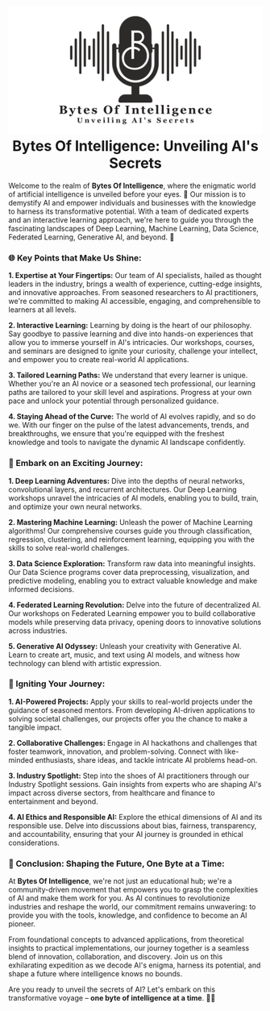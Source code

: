 <div align="center">
      <h1> <img src="https://github.com/Bytes-Of-Intelligence-Unveiling-AI/Bytes-Of-Intelligence-Unveiling-AI/blob/main/Conent/Bytes%20Of%20Intelligencess.png" width="600px"><br/> Bytes Of Intelligence: Unveiling AI's Secrets</h1>
     </div>


Welcome to the realm of **Bytes Of Intelligence**, where the enigmatic world of artificial intelligence is unveiled before your eyes. 🌟 Our mission is to demystify AI and empower individuals and businesses with the knowledge to harness its transformative potential. With a team of dedicated experts and an interactive learning approach, we're here to guide you through the fascinating landscapes of Deep Learning, Machine Learning, Data Science, Federated Learning, Generative AI, and beyond. 🚀

### **🌐 Key Points that Make Us Shine:**

**1. Expertise at Your Fingertips:**
Our team of AI specialists, hailed as thought leaders in the industry, brings a wealth of experience, cutting-edge insights, and innovative approaches. From seasoned researchers to AI practitioners, we're committed to making AI accessible, engaging, and comprehensible to learners at all levels.

**2. Interactive Learning:**
Learning by doing is the heart of our philosophy. Say goodbye to passive learning and dive into hands-on experiences that allow you to immerse yourself in AI's intricacies. Our workshops, courses, and seminars are designed to ignite your curiosity, challenge your intellect, and empower you to create real-world AI applications.

**3. Tailored Learning Paths:**
We understand that every learner is unique. Whether you're an AI novice or a seasoned tech professional, our learning paths are tailored to your skill level and aspirations. Progress at your own pace and unlock your potential through personalized guidance.

**4. Staying Ahead of the Curve:**
The world of AI evolves rapidly, and so do we. With our finger on the pulse of the latest advancements, trends, and breakthroughs, we ensure that you're equipped with the freshest knowledge and tools to navigate the dynamic AI landscape confidently.

### **🚀 Embark on an Exciting Journey:**

**1. Deep Learning Adventures:** Dive into the depths of neural networks, convolutional layers, and recurrent architectures. Our Deep Learning workshops unravel the intricacies of AI models, enabling you to build, train, and optimize your own neural networks.

**2. Mastering Machine Learning:** Unleash the power of Machine Learning algorithms! Our comprehensive courses guide you through classification, regression, clustering, and reinforcement learning, equipping you with the skills to solve real-world challenges.

**3. Data Science Exploration:** Transform raw data into meaningful insights. Our Data Science programs cover data preprocessing, visualization, and predictive modeling, enabling you to extract valuable knowledge and make informed decisions.

**4. Federated Learning Revolution:** Delve into the future of decentralized AI. Our workshops on Federated Learning empower you to build collaborative models while preserving data privacy, opening doors to innovative solutions across industries.

**5. Generative AI Odyssey:** Unleash your creativity with Generative AI. Learn to create art, music, and text using AI models, and witness how technology can blend with artistic expression.

### **🌟 Igniting Your Journey:**

**1. AI-Powered Projects:**
Apply your skills to real-world projects under the guidance of seasoned mentors. From developing AI-driven applications to solving societal challenges, our projects offer you the chance to make a tangible impact.

**2. Collaborative Challenges:**
Engage in AI hackathons and challenges that foster teamwork, innovation, and problem-solving. Connect with like-minded enthusiasts, share ideas, and tackle intricate AI problems head-on.

**3. Industry Spotlight:**
Step into the shoes of AI practitioners through our Industry Spotlight sessions. Gain insights from experts who are shaping AI's impact across diverse sectors, from healthcare and finance to entertainment and beyond.

**4. AI Ethics and Responsible AI:**
Explore the ethical dimensions of AI and its responsible use. Delve into discussions about bias, fairness, transparency, and accountability, ensuring that your AI journey is grounded in ethical considerations.

### **🎉 Conclusion: Shaping the Future, One Byte at a Time:**

At **Bytes Of Intelligence**, we're not just an educational hub; we're a community-driven movement that empowers you to grasp the complexities of AI and make them work for you. As AI continues to revolutionize industries and reshape the world, our commitment remains unwavering: to provide you with the tools, knowledge, and confidence to become an AI pioneer.

From foundational concepts to advanced applications, from theoretical insights to practical implementations, our journey together is a seamless blend of innovation, collaboration, and discovery. Join us on this exhilarating expedition as we decode AI's enigma, harness its potential, and shape a future where intelligence knows no bounds.

Are you ready to unveil the secrets of AI? Let's embark on this transformative voyage – **one byte of intelligence at a time**. 🚀🤖

    
